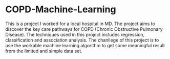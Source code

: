 # COPD-Machine-Learning
This is a project I worked for a local hospital in MD. 
The project aims to discover the key care pathways for COPD (Chronic Obstructive Pulmonary Disease). 
The techniques used in this project includes regression, classification and association analysis.
The chanllege of this project is to use the workable machine learning algorithm to get some meaningful result from the limited and simple data set.
